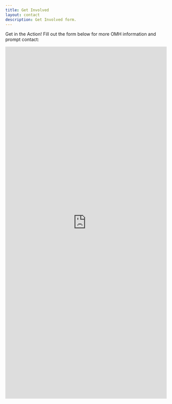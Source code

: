 ```yaml
---
title: Get Involved
layout: contact
description: Get Involved form.
---
```


Get in the Action! Fill out the form below for more OMH information and prompt contact:

<iframe src="https://docs.google.com/forms/d/e/1FAIpQLSeKr7DHxKMyfpPngTUngfsobLWeGzbDZ_Hy6k1-arELGzE2Zw/viewform?usp=sharing" width="100%" height="1100" frameborder="0" marginheight="0" marginwidth="0">Loading...</iframe>

